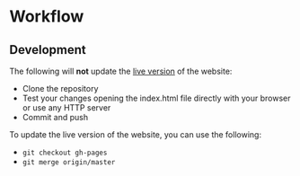# Workflow

## Development

The following will **not** update the [live version](http://stephaniebr.github.io/codeforindia-education-site) of the website:

- Clone the repository
- Test your changes opening the index.html file directly with your browser or use any HTTP server
- Commit and push

To update the live version of the website, you can use the following:

- ```git checkout gh-pages```
- ```git merge origin/master```
